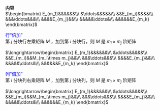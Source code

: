 **内容**  
 $\begin{bmatrix}  
E_{m_1}&&&&&&\\\  
&\ddots&&&&&\\\  
&&E_{m_i}&&&&\\\  
&&&\ddots&&&\\\  
&&&&E_{m_j}&&\\\  
&&&&&\ddots&\\\  
&&&&&&E_{m_k}  
\end{bmatrix}$  
  
<font color=blue>行“倍加”</font>  
第 $j$ 分块行左乘矩阵 $M$ ，加到第 $i$ 分块行，则 $M$ 是 $m_i\times m_j$ 阶矩阵  
  
 $\longrightarrow\begin{bmatrix}  
E_{m_1}&&&&&&\\\  
&\ddots&&&&&\\\  
&&E_{m_i}&&M_{m_i\times m_j}&&\\\  
&&&\ddots&&&\\\  
&&&&E_{m_j}&&\\\  
&&&&&\ddots&\\\  
&&&&&&E_{m_k}  
\end{bmatrix}$  
  
<font color=blue>列“倍加”</font>  
第 $i$ 分块列右乘矩阵 $M$ ，加到第 $j$ 分块列，则 $M$ 是 $m_i\times m_j$ 阶矩阵  
  
 $\longrightarrow\begin{bmatrix}  
E_{m_1}&&&&&&\\\  
&\ddots&&&&&\\\  
&&E_{m_i}&&M_{m_i\times m_j}&&\\\  
&&&\ddots&&&\\\  
&&&&E_{m_j}&&\\\  
&&&&&\ddots&\\\  
&&&&&&E_{m_k}  
\end{bmatrix}$  
